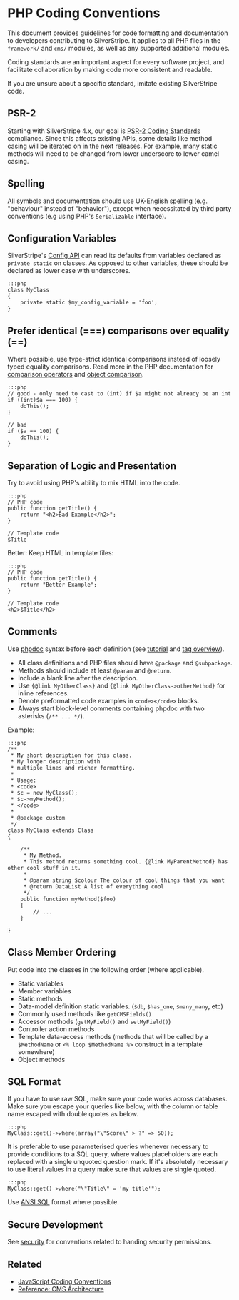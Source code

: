 # PHP Coding Conventions

This document provides guidelines for code formatting and documentation
to developers contributing to SilverStripe. It applies to all PHP files
in the `framework/` and `cms/` modules, as well as any supported additional modules.

Coding standards are an important aspect for every software project,
and facilitate collaboration by making code more consistent and readable.

If you are unsure about a specific standard, imitate existing SilverStripe code.

## PSR-2

Starting with SilverStripe 4.x, our goal is [PSR-2 Coding Standards](http://www.php-fig.org/psr/psr-2/) compliance.
Since this affects existing APIs, some details like method casing will be iterated on in the next releases.
For example, many static methods will need to be changed from lower underscore to lower camel casing. 
 
## Spelling

All symbols and documentation should use UK-English spelling (e.g. "behaviour" instead of "behavior"),
except when necessitated by third party conventions (e.g using PHP's `Serializable` interface).

## Configuration Variables

SilverStripe's [Config API]() can read its defaults from variables declared as `private static` on classes.
As opposed to other variables, these should be declared as lower case with underscores.

	:::php
	class MyClass
	{
	    private static $my_config_variable = 'foo';
	}


## Prefer identical (===) comparisons over equality (==)

Where possible, use type-strict identical comparisons instead of loosely typed equality comparisons.
Read more in the PHP documentation for [comparison operators](http://php.net/manual/en/language.operators.comparison.php) and [object comparison](http://php.net/manual/en/language.oop5.object-comparison.php).

	:::php
	// good - only need to cast to (int) if $a might not already be an int
	if ((int)$a === 100) {
	    doThis();
	}
	
	// bad
	if ($a == 100) {
	    doThis();
	}


## Separation of Logic and Presentation

Try to avoid using PHP's ability to mix HTML into the code.

	:::php
	// PHP code
	public function getTitle() {
		return "<h2>Bad Example</h2>";
	}

	// Template code
	$Title

Better: Keep HTML in template files:

	:::php
	// PHP code
	public function getTitle() {
		return "Better Example";
	}

	// Template code
	<h2>$Title</h2>

## Comments

Use [phpdoc](http://phpdoc.org/) syntax before each definition (see [tutorial](http://manual.phpdoc.org/HTMLSmartyConverter/HandS/phpDocumentor/tutorial_phpDocumentor.quickstart.pkg.html)
and [tag overview](http://manual.phpdoc.org/HTMLSmartyConverter/HandS/phpDocumentor/tutorial_tags.pkg.html)).

 * All class definitions and PHP files should have `@package` and `@subpackage`.
 * Methods should include at least `@param` and `@return`.
 * Include a blank line after the description.
 * Use `{@link MyOtherClass}` and `{@link MyOtherClass->otherMethod}` for inline references.
 * Denote preformatted code examples in `<code></code>` blocks.
 * Always start block-level comments containing phpdoc with two asterisks (`/** ... */`).

Example:

	:::php
	/**
	 * My short description for this class.
	 * My longer description with
	 * multiple lines and richer formatting.
	 *
	 * Usage:
	 * <code>
	 * $c = new MyClass();
	 * $c->myMethod();
	 * </code>
	 *
	 * @package custom
	 */
	class MyClass extends Class
	{

        /**
         * My Method.
         * This method returns something cool. {@link MyParentMethod} has other cool stuff in it.
         *
         * @param string $colour The colour of cool things that you want
         * @return DataList A list of everything cool
         */
        public function myMethod($foo)
        {
            // ...
        }

	}

## Class Member Ordering

Put code into the classes in the following order (where applicable).

 *  Static variables
 *  Member variables
 *  Static methods
 *  Data-model definition static variables.  (`$db`, `$has_one`, `$many_many`, etc)
 *  Commonly used methods like `getCMSFields()`
 *  Accessor methods (`getMyField()` and `setMyField()`)
 *  Controller action methods
 *  Template data-access methods (methods that will be called by a `$MethodName` or `<% loop $MethodName %>` construct in a template somewhere)
 *  Object methods

## SQL Format

If you have to use raw SQL, make sure your code works across databases. Make sure you escape your queries like below,
with the column or table name escaped with double quotes as below.

	:::php
	MyClass::get()->where(array("\"Score\" > ?" => 50));

It is preferable to use parameterised queries whenever necessary to provide conditions
to a SQL query, where values placeholders are each replaced with a single unquoted question mark.
If it's absolutely necessary to use literal values in a query make sure that values
are single quoted.

	:::php
	MyClass::get()->where("\"Title\" = 'my title'");

Use [ANSI SQL](http://en.wikipedia.org/wiki/SQL#Standardization) format where possible.

## Secure Development

See [security](/developer_guides/security) for conventions related to handing security permissions.

## Related

 * [JavaScript Coding Conventions](/contributing/javascript_coding_conventions)
 * [Reference: CMS Architecture](/developer_guides/customising_the_admin_interface/cms_architecture)

